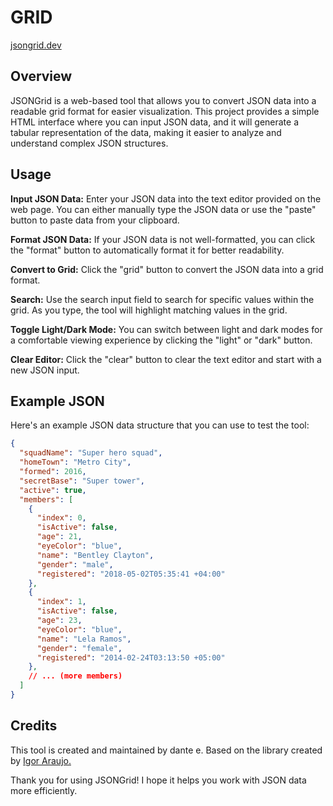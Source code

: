 # GRID

[jsongrid.dev](https://www.jsongrid.dev/)

## Overview
JSONGrid is a web-based tool that allows you to convert JSON data into a readable grid format for easier visualization. This project provides a simple HTML interface where you can input JSON data, and it will generate a tabular representation of the data, making it easier to analyze and understand complex JSON structures.

## Usage
**Input JSON Data:** Enter your JSON data into the text editor provided on the web page. You can either manually type the JSON data or use the "paste" button to paste data from your clipboard.

**Format JSON Data:** If your JSON data is not well-formatted, you can click the "format" button to automatically format it for better readability.

**Convert to Grid:** Click the "grid" button to convert the JSON data into a grid format.

**Search:** Use the search input field to search for specific values within the grid. As you type, the tool will highlight matching values in the grid.

**Toggle Light/Dark Mode:** You can switch between light and dark modes for a comfortable viewing experience by clicking the "light" or "dark" button.

**Clear Editor:** Click the "clear" button to clear the text editor and start with a new JSON input.

## Example JSON
Here's an example JSON data structure that you can use to test the tool:

```json
{
  "squadName": "Super hero squad",
  "homeTown": "Metro City",
  "formed": 2016,
  "secretBase": "Super tower",
  "active": true,
  "members": [
    {
      "index": 0,
      "isActive": false,
      "age": 21,
      "eyeColor": "blue",
      "name": "Bentley Clayton",
      "gender": "male",
      "registered": "2018-05-02T05:35:41 +04:00"
    },
    {
      "index": 1,
      "isActive": false,
      "age": 23,
      "eyeColor": "blue",
      "name": "Lela Ramos",
      "gender": "female",
      "registered": "2014-02-24T03:13:50 +05:00"
    },
    // ... (more members)
  ]
}
```

## Credits
This tool is created and maintained by dante e. 
Based on the library created by [Igor Araujo.](https://github.com/araujoigor/json-grid)

Thank you for using JSONGrid! I hope it helps you work with JSON data more efficiently.
